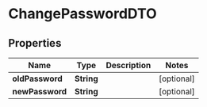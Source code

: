 # ChangePasswordDTO

## Properties
Name | Type | Description | Notes
------------ | ------------- | ------------- | -------------
**oldPassword** | **String** |  |  [optional]
**newPassword** | **String** |  |  [optional]
